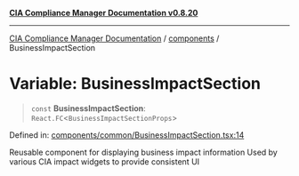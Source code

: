 [**CIA Compliance Manager Documentation v0.8.20**](../../README.md)

***

[CIA Compliance Manager Documentation](../../modules.md) / [components](../README.md) / BusinessImpactSection

# Variable: BusinessImpactSection

> `const` **BusinessImpactSection**: `React.FC`\<`BusinessImpactSectionProps`\>

Defined in: [components/common/BusinessImpactSection.tsx:14](https://github.com/Hack23/cia-compliance-manager/blob/9180e2700dca841f6711d7243c036db4de73db57/src/components/common/BusinessImpactSection.tsx#L14)

Reusable component for displaying business impact information
Used by various CIA impact widgets to provide consistent UI

